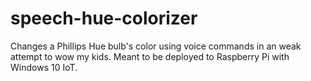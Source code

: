 # speech-hue-colorizer
Changes a Phillips Hue bulb's color using voice commands in an weak attempt to wow my kids. Meant to be deployed to Raspberry Pi with Windows 10 IoT. 
